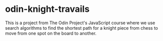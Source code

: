 # odin-knight-travails

This is a project from The Odin Project's JavaScript course where we use search algorithms to find the shortest path for a knight piece from chess to move from one spot on the board to another.